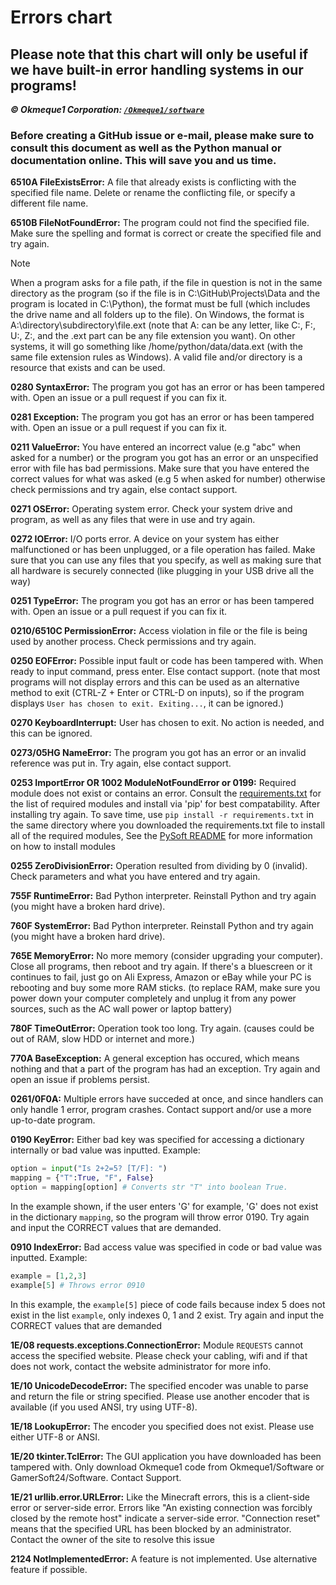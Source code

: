 # Errors chart

## Please note that this chart will only be useful if we have built-in error handling systems in our programs!
***© Okmeque1 Corporation: [`/Okmeque1/software`](https://github.com/Okmeque1/software/blob/main/PythonSoft/errors.md)***

### **Before creating a GitHub issue or e-mail, please make sure to consult this document as well as the Python manual or documentation online. This will save you and us time.**

**6510A FileExistsError:** A file that already exists is conflicting with the specified file name. Delete or rename the conflicting file, or specify a different file name.

**6510B FileNotFoundError:** The program could not find the specified file. Make sure the spelling and format is correct or create the specified file and try again. 

> [!NOTE]
> When a program asks for a file path, if the file in question is not in the same directory as the program (so if the file is in C:\GitHub\Projects\Data and the program is located in C:\Python), the format must be full (which includes the drive name and all folders up to the file). On Windows, the format is A:\directory\subdirectory\file.ext (note that A: can be any letter, like C:\, F:\, U:\, Z:\, and the .ext part can be any file extension you want). On other systems, it will go something like /home/python/data/data.ext (with the same file extension rules as Windows). A valid file and/or directory is a resource that exists and can be used.

**0280 SyntaxError:** The program you got has an error or has been tampered with. Open an issue or a pull request if you can fix it.

**0281 Exception:** The program you got has an error or has been tampered with. Open an issue or a pull request if you can fix it.

**0211 ValueError:** You have entered an incorrect value (e.g "abc" when asked for a number) or the program you got has an error or an unspecified error with file has bad permissions. Make sure that you have entered the correct values for what was asked (e.g 5 when asked for number) otherwise check permissions and try again, else contact support.

**0271 OSError:** Operating system error. Check your system drive and program, as well as any files that were in use and try again.

**0272 IOError:** I/O ports error. A device on your system has either malfunctioned or has been unplugged, or a file operation has failed. Make sure that you can use any files that you specify, as well as making sure that all hardware is securely connected (like plugging in your USB drive all the way)

**0251 TypeError:** The program you got has an error or has been tampered with. Open an issue or a pull request if you can fix it.

**0210/6510C PermissionError:** Access violation in file or the file is being used by another process. Check permissions and try again.

**0250 EOFError:** Possible input fault or code has been tampered with. When ready to input command, press enter. Else contact support.  (note that most programs will not display errors and this can be used as an alternative method to exit (CTRL-Z + Enter or CTRL-D on inputs), so if the program displays `User has chosen to exit. Exiting...`, it can be ignored.)

**0270 KeyboardInterrupt:** User has chosen to exit. No action is needed, and this can be ignored.

**0273/05HG NameError:** The program you got has an error or an invalid reference was put in. Try again, else contact support.

**0253 ImportError OR 1002 ModuleNotFoundError or 0199:** Required module does not exist or contains an error. Consult the [requirements.txt](/PySoft/requirements.txt) for the list of required modules and install via 'pip' for best compatability. After installing try again. To save time, use `pip install -r requirements.txt` in the same directory where you downloaded the requirements.txt file to install all of the required modules, See the [PySoft README](/PySoft/README.md) for more information on how to install modules

**0255 ZeroDivisionError:** Operation resulted from dividing by 0 (invalid). Check parameters and what you have entered and try again.

**755F RuntimeError:** Bad Python interpreter. Reinstall Python and try again (you might have a broken hard drive).

**760F SystemError:** Bad Python interpreter. Reinstall Python and try again (you might have a broken hard drive).

**765E MemoryError:** No more memory (consider upgrading your computer). Close all programs, then reboot and try again. If there's a bluescreen or it continues to fail, just go on Ali Express, Amazon or eBay while your PC is rebooting and buy some more RAM sticks. (to replace RAM, make sure you power down your computer completely and unplug it from any power sources, such as the AC wall power or laptop battery) 

**780F TimeOutError:** Operation took too long. Try again. (causes could be out of RAM, slow HDD or internet and more.)

**770A BaseException:** A general exception has occured, which means nothing and that a part of the program has had an exception. Try again and open an issue if problems persist.

**0261/0F0A:** Multiple errors have succeded at once, and since handlers can only handle 1 error, program crashes. Contact support and/or use a more up-to-date program.

**0190 KeyError:** Either bad key was specified for accessing a dictionary internally or bad value was inputted. Example:
```py
option = input("Is 2+2=5? [T/F]: ")
mapping = {"T":True, "F", False}
option = mapping[option] # Converts str "T" into boolean True. 
```
In the example shown, if the user enters 'G' for example, 'G' does not exist in the dictionary `mapping`, so the program will throw error 0190. Try again and input the CORRECT values that are demanded.

**0910 IndexError:** Bad access value was specified in code or bad value was inputted. Example:
```py
example = [1,2,3]
example[5] # Throws error 0910
```
In this example, the `example[5]` piece of code fails because index 5 does not exist in the list `example`, only indexes 0, 1 and 2 exist. Try again and input the CORRECT values that are demanded

**1E/08 requests.exceptions.ConnectionError:** Module `REQUESTS` cannot access the specified website. Please check your cabling, wifi and if that does not work, contact the website administrator for more info.

**1E/10 UnicodeDecodeError:** The specified encoder was unable to parse and return the file or string specified. Please use another encoder that is available (if you used ANSI, try using UTF-8).

**1E/18 LookupError:** The encoder you specified does not exist. Please use either UTF-8 or ANSI.

**1E/20 tkinter.TclError:** The GUI application you have downloaded has been tampered with. Only download Okmeque1 code from Okmeque1/Software or GamerSoft24/Software. Contact Support.

**1E/21 urllib.error.URLError:** Like the Minecraft errors, this is a client-side error or server-side error. Errors like "An existing connection was forcibly closed by the remote host" indicate a server-side error. "Connection reset" means that the specified URL has been blocked by an administrator. Contact the owner of the site to resolve this issue

**2124 NotImplementedError:** A feature is not implemented. Use alternative feature if possible.

